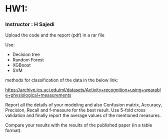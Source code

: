 # HW1:
### Instructor : H Sajedi

Upload the code and the report (pdf) in a rar file 

Use:

* Decision tree
* Random Forest
* XGBoost
* SVM

methods for classification of the data in the below link:

https://archive.ics.uci.edu/ml/datasets/Activity+recognition+using+wearable+physiological+measurements

Report all the details of your modeling and also Confusion matrix, Accuracy, Precision, Recall and f-measure for the best result. Use 5-fold cross validation and finally report the average values of the mentioned measures.

Compare your results with the results of the published paper (in a table format).

